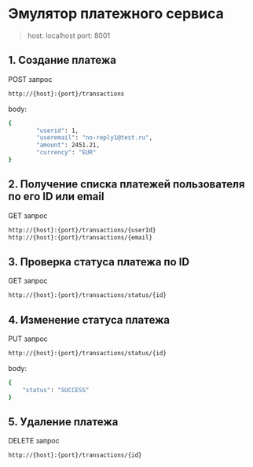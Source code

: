 # Эмулятор платежного сервиса

> host: localhost
> port: 8001

## 1. Создание платежа
POST запрос   
```sh
http://{host}:{port}/transactions
```
body:
```sh
{
        "userid": 1,
        "useremail": "no-reply1@test.ru",
        "amount": 2451.21,
        "currency": "EUR"
}
```
## 2. Получение списка платежей пользователя по его ID или email
GET запрос 
```sh  
http://{host}:{port}/transactions/{userId}
http://{host}:{port}/transactions/{email}
```

## 3. Проверка статуса платежа по ID
GET запрос
```sh
http://{host}:{port}/transactions/status/{id}
```

## 4. Изменение статуса платежа
PUT запрос
```sh 
http://{host}:{port}/transactions/status/{id}
```
body:
```sh
{
    "status": "SUCCESS"
}
```
## 5. Удаление платежа
DELETE запрос 
```sh
http://{host}:{port}/transactions/{id}
```